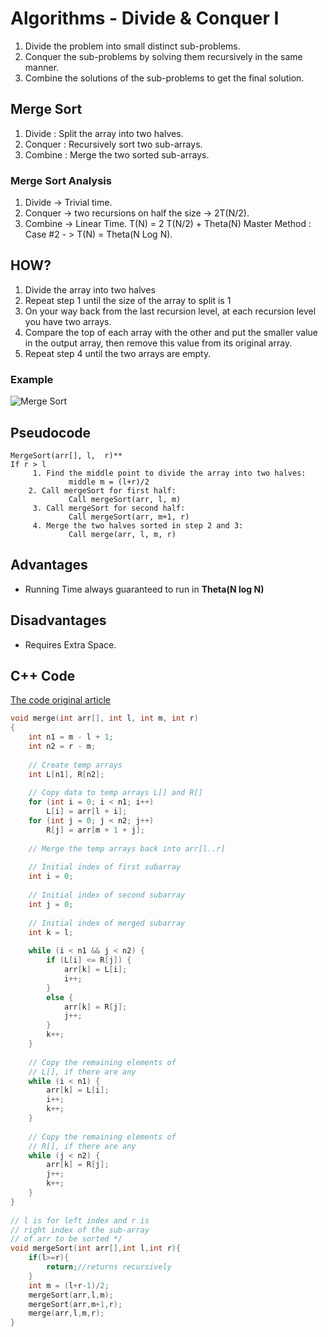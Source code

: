 # Algorithms - Divide & Conquer I


1. Divide the problem into small distinct sub-problems.
2. Conquer the sub-problems by solving them recursively in the same manner.
3. Combine the solutions of the sub-problems to get the final solution.
 


## Merge Sort

1. Divide : Split the array into two halves.
2. Conquer : Recursively sort two sub-arrays.
3. Combine : Merge the two sorted sub-arrays.

### Merge Sort Analysis
1. Divide -> Trivial time.
2. Conquer -> two recursions on half the size -> 2T(N/2).
3. Combine -> Linear Time.
T(N) = 2 T(N/2) + Theta(N)
Master Method : Case #2 - > T(N) = Theta(N Log N).

## HOW?

1. Divide the array into two halves 
2. Repeat step 1 until the size of the array to split is 1
3. On your way back from the last recursion level,
	at each recursion level you have two arrays.
4. Compare the top of each array with the other and put the smaller
 value in the output array, then remove this value from its original array.
5. Repeat step 4 until the two arrays are empty.

### Example
![Merge Sort](https://www.google.com/url?sa=i&url=https%3A%2F%2Fen.wikipedia.org%2Fwiki%2FMerge_sort&psig=AOvVaw01jZyNTPNo-4SltCXwxZ2m&ust=1606139878787000&source=images&cd=vfe&ved=0CAIQjRxqFwoTCIi46bmnlu0CFQAAAAAdAAAAABAS)

## Pseudocode
```
MergeSort(arr[], l,  r)**
If r > l
     1. Find the middle point to divide the array into two halves:  
             middle m = (l+r)/2
    2. Call mergeSort for first half:   
             Call mergeSort(arr, l, m)
     3. Call mergeSort for second half:
             Call mergeSort(arr, m+1, r)
     4. Merge the two halves sorted in step 2 and 3:
             Call merge(arr, l, m, r)
```
## Advantages 
- Running Time always guaranteed to run in <b> Theta(N log N) </b>

## Disadvantages
- Requires Extra Space.

## C++ Code
[The code original article]([https://www.geeksforgeeks.org/merge-sort/](https://www.geeksforgeeks.org/merge-sort/))

```cpp
void merge(int arr[], int l, int m, int r)
{
    int n1 = m - l + 1;
    int n2 = r - m;
 
    // Create temp arrays
    int L[n1], R[n2];
 
    // Copy data to temp arrays L[] and R[]
    for (int i = 0; i < n1; i++)
        L[i] = arr[l + i];
    for (int j = 0; j < n2; j++)
        R[j] = arr[m + 1 + j];
 
    // Merge the temp arrays back into arr[l..r]
 
    // Initial index of first subarray
    int i = 0;
 
    // Initial index of second subarray
    int j = 0;
 
    // Initial index of merged subarray
    int k = l;
 
    while (i < n1 && j < n2) {
        if (L[i] <= R[j]) {
            arr[k] = L[i];
            i++;
        }
        else {
            arr[k] = R[j];
            j++;
        }
        k++;
    }
 
    // Copy the remaining elements of
    // L[], if there are any
    while (i < n1) {
        arr[k] = L[i];
        i++;
        k++;
    }
 
    // Copy the remaining elements of
    // R[], if there are any
    while (j < n2) {
        arr[k] = R[j];
        j++;
        k++;
    }
}
 
// l is for left index and r is
// right index of the sub-array
// of arr to be sorted */
void mergeSort(int arr[],int l,int r){
    if(l>=r){
        return;//returns recursively
    }
    int m = (l+r-1)/2;
    mergeSort(arr,l,m);
    mergeSort(arr,m+1,r);
    merge(arr,l,m,r);
}

```